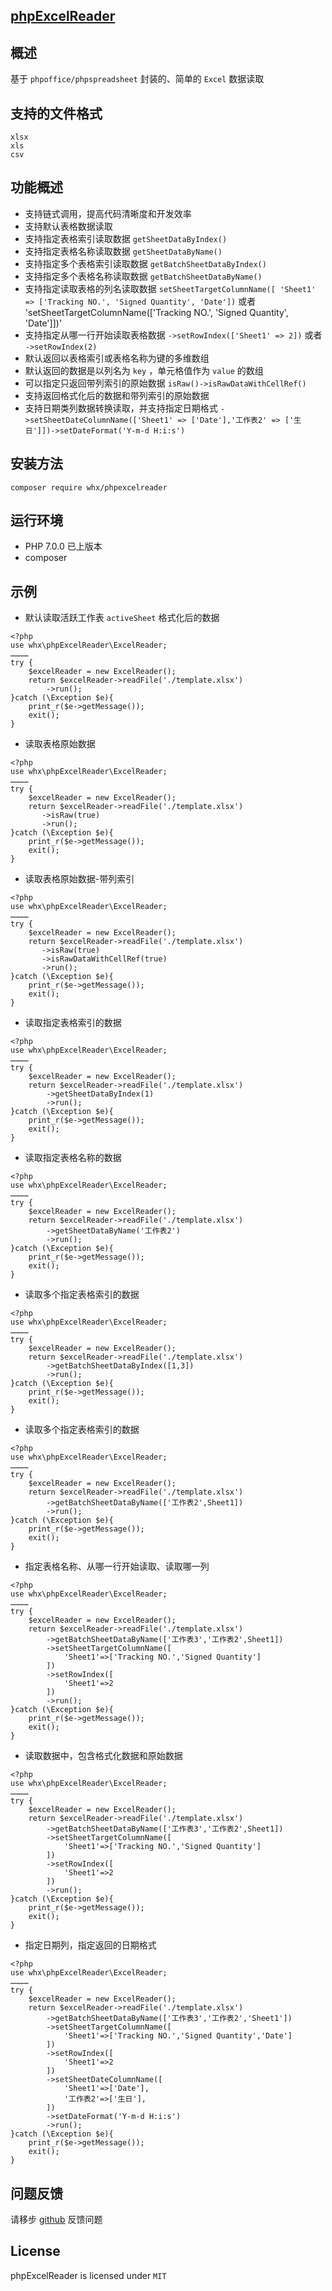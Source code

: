 ## [phpExcelReader](https://github.com/GitHub-Whx/phpExcelReader)

## 概述
基于 `phpoffice/phpspreadsheet` 封装的、简单的 `Excel` 数据读取

## 支持的文件格式
```
xlsx
xls
csv
```

## 功能概述
- 支持链式调用，提高代码清晰度和开发效率
- 支持默认表格数据读取
- 支持指定表格索引读取数据 `getSheetDataByIndex()`
- 支持指定表格名称读取数据 `getSheetDataByName()`
- 支持指定多个表格索引读取数据 `getBatchSheetDataByIndex()`
- 支持指定多个表格名称读取数据 `getBatchSheetDataByName()`
- 支持指定读取表格的列名读取数据 `setSheetTargetColumnName([ 'Sheet1' => ['Tracking NO.', 'Signed Quantity', 'Date'])` 或者 'setSheetTargetColumnName(['Tracking NO.', 'Signed Quantity', 'Date']])'
- 支持指定从哪一行开始读取表格数据 `->setRowIndex(['Sheet1' => 2])` 或者 `->setRowIndex(2)`
- 默认返回以表格索引或表格名称为键的多维数组
- 默认返回的数据是以列名为 `key` ，单元格值作为 `value` 的数组
- 可以指定只返回带列索引的原始数据 `isRaw()->isRawDataWithCellRef()`
- 支持返回格式化后的数据和带列索引的原始数据
- 支持日期类列数据转换读取，并支持指定日期格式 `->setSheetDateColumnName(['Sheet1' => ['Date'],'工作表2' => ['生日']])->setDateFormat('Y-m-d H:i:s')`

## 安装方法
```
composer require whx/phpexcelreader
```
## 运行环境
- PHP 7.0.0 已上版本
- composer

## 示例

- 默认读取活跃工作表 `activeSheet` 格式化后的数据
```
<?php
use whx\phpExcelReader\ExcelReader;
…………
try {
    $excelReader = new ExcelReader();
    return $excelReader->readFile('./template.xlsx')
        ->run();
}catch (\Exception $e){
    print_r($e->getMessage());
    exit();
}

```
- 读取表格原始数据
```
<?php
use whx\phpExcelReader\ExcelReader;
…………
try {
    $excelReader = new ExcelReader();
    return $excelReader->readFile('./template.xlsx')
       ->isRaw(true)
       ->run();
}catch (\Exception $e){
    print_r($e->getMessage());
    exit();
}

```
- 读取表格原始数据-带列索引
```
<?php
use whx\phpExcelReader\ExcelReader;
…………
try {
    $excelReader = new ExcelReader();
    return $excelReader->readFile('./template.xlsx')
       ->isRaw(true)
       ->isRawDataWithCellRef(true)
       ->run();
}catch (\Exception $e){
    print_r($e->getMessage());
    exit();
}

```

- 读取指定表格索引的数据
```
<?php
use whx\phpExcelReader\ExcelReader;
…………
try {
    $excelReader = new ExcelReader();
    return $excelReader->readFile('./template.xlsx')
        ->getSheetDataByIndex(1)
        ->run();
}catch (\Exception $e){
    print_r($e->getMessage());
    exit();
}

```
- 读取指定表格名称的数据
```
<?php
use whx\phpExcelReader\ExcelReader;
…………
try {
    $excelReader = new ExcelReader();
    return $excelReader->readFile('./template.xlsx')
        ->getSheetDataByName('工作表2')
        ->run();
}catch (\Exception $e){
    print_r($e->getMessage());
    exit();
}

```

- 读取多个指定表格索引的数据
```
<?php
use whx\phpExcelReader\ExcelReader;
…………
try {
    $excelReader = new ExcelReader();
    return $excelReader->readFile('./template.xlsx')
        ->getBatchSheetDataByIndex([1,3])
        ->run();
}catch (\Exception $e){
    print_r($e->getMessage());
    exit();
}

```
- 读取多个指定表格索引的数据
```
<?php
use whx\phpExcelReader\ExcelReader;
…………
try {
    $excelReader = new ExcelReader();
    return $excelReader->readFile('./template.xlsx')
        ->getBatchSheetDataByName(['工作表2',Sheet1])
        ->run();
}catch (\Exception $e){
    print_r($e->getMessage());
    exit();
}
```
- 指定表格名称、从哪一行开始读取、读取哪一列
```
<?php
use whx\phpExcelReader\ExcelReader;
…………
try {
    $excelReader = new ExcelReader();
    return $excelReader->readFile('./template.xlsx')
        ->getBatchSheetDataByName(['工作表3','工作表2',Sheet1])
        ->setSheetTargetColumnName([
            'Sheet1'=>['Tracking NO.','Signed Quantity']
        ])
        ->setRowIndex([
            'Sheet1'=>2
        ])
        ->run();
}catch (\Exception $e){
    print_r($e->getMessage());
    exit();
}
```
- 读取数据中，包含格式化数据和原始数据
```
<?php
use whx\phpExcelReader\ExcelReader;
…………
try {
    $excelReader = new ExcelReader();
    return $excelReader->readFile('./template.xlsx')
        ->getBatchSheetDataByName(['工作表3','工作表2',Sheet1])
        ->setSheetTargetColumnName([
            'Sheet1'=>['Tracking NO.','Signed Quantity']
        ])
        ->setRowIndex([
            'Sheet1'=>2
        ])
        ->run();
}catch (\Exception $e){
    print_r($e->getMessage());
    exit();
}
```
- 指定日期列，指定返回的日期格式
```
<?php
use whx\phpExcelReader\ExcelReader;
…………
try {
    $excelReader = new ExcelReader();
    return $excelReader->readFile('./template.xlsx')
        ->getBatchSheetDataByName(['工作表3','工作表2','Sheet1'])
        ->setSheetTargetColumnName([
            'Sheet1'=>['Tracking NO.','Signed Quantity','Date']
        ])
        ->setRowIndex([
            'Sheet1'=>2
        ])
        ->setSheetDateColumnName([
            'Sheet1'=>['Date'],
            '工作表2'=>['生日'],
        ])
        ->setDateFormat('Y-m-d H:i:s')
        ->run();
}catch (\Exception $e){
    print_r($e->getMessage());
    exit();
}
```
## 问题反馈
请移步 [github](https://github.com/GitHub-Whx/phpExcelReader) 反馈问题 

## License
phpExcelReader is licensed under `MIT`